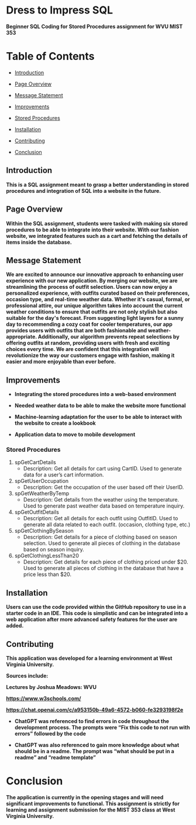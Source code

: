 # Dress to Impress SQL 
**Beginner SQL Coding for Stored Procedures assignment for WVU MIST 353** 


# **Table of Contents**

- [Introduction](#introduction)

- [Page Overview](#pageOverview)

- [Message Statement](#MessageStatement)

- [Improvements](#improvements)

- [Stored Procedures](#storedprocedures)

- [Installation](#installation)

- [Contributing](#contributing)

- [Conclusion](#conclusion)

## Introduction 

**This is a SQL assignment meant to grasp a better understanding in stored procedures and integration of SQL into a website in the future.**  
## **Page Overview**

**Within the SQL assignment, students were tasked with making six stored procedures to be able to integrate into their website.  With our fashion website, we integrated features such as a cart and fetching the details of items inside the database.**

## **Message Statement**
**We are excited to announce our innovative approach to enhancing user experience with our new application. By merging our website, we are streamlining the process of outfit selection. Users can now enjoy a personalized experience, with outfits curated based on their preferences, occasion type, and real-time weather data. Whether it's casual, formal, or professional attire, our unique algorithm takes into account the current weather conditions to ensure that outfits are not only stylish but also suitable for the day's forecast. From suggesting light layers for a sunny day to recommending a cozy coat for cooler temperatures, our app provides users with outfits that are both fashionable and weather-appropriate. Additionally, our algorithm prevents repeat selections by offering outfits at random, providing users with fresh and exciting choices every time. We are confident that this integration will revolutionize the way our customers engage with fashion, making it easier and more enjoyable than ever before.**

## **Improvements**

-   **Integrating the stored procedures into a web-based environment**
    
-   **Needed weather data to be able to make the website more functional**
    
-   **Machine-learning adaptation for the user to be able to interact with the website to create a lookbook**

-   **Application data to move to mobile development**

### Stored Procedures

1. spGetCartDetails
    * Description: Get all details for cart using CartID. Used to generate data for a user’s cart information.
2. spGetUserOccupation
    * Description: Get the occupation of the user based off their UserID.   
3. spGetWeatherByTemp
    * Description: Get details from the weather using the temperature. Used to generate past weather data based on temperature inquiry.
4. spGetOutfitDetails
    * Description: Get all details for each outfit using OutfitID. Used to generate all data related to each outfit. (occasion, clothing type, etc.)
5. spGetClothingBySeason
    * Description: Get details for a piece of clothing based on season selection. Used to generate all pieces of clothing in the database based on season inquiry.
6. spGetClothingLessThan20
    * Description: Get details for each piece of clothing priced under $20. Used to generate all pieces of clothing in the database that have a price less than $20.

## **Installation**

**Users can use the code provided within the GitHub repository to use in a starter code in an IDE. This code is simplistic and can be integrated into a web application after more advanced safety features for the user are added.**

## **Contributing**

**This application was developed for a learning environment at West Virginia University.**

**Sources include:**

**Lectures by Joshua Meadows: WVU**

**https://www.w3schools.com/**

**https://chat.openai.com/c/a953150b-49a6-4572-b060-fe3293198f2e**

-   **ChatGPT was referenced to find errors in code throughout the development process. The prompts were “Fix this code to not run with errors” followed by the code**
    
-   **ChatGPT was also referenced to gain more knowledge about what should be in a readme. The prompt was “what should be put in a readme” and “readme template”**

# **Conclusion**
**The application is currently in the opening stages and will need significant improvements to functional.   This assignment is strictly for learning and assignment submission for the MIST 353 class at West Virginia University.**
